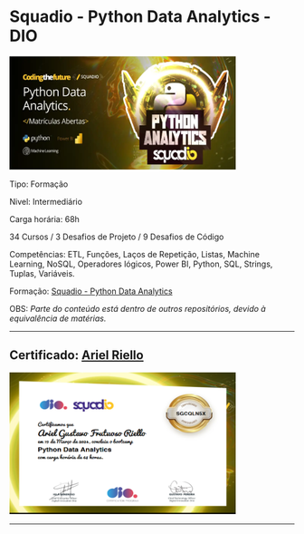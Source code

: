 # **Squadio - Python Data Analytics - DIO**

<img src="00_img/sqd_curso.png" width="400" height="200">

Tipo: Formação

Nivel: Intermediário

Carga horária: 68h

34 Cursos / 3 Desafios de Projeto / 9 Desafios de Código

Competências: ETL, Funções, Laços de Repetição, Listas, Machine Learning, NoSQL, Operadores lógicos, Power BI, Python, SQL, Strings, Tuplas, Variáveis.

Formação: [Squadio - Python Data Analytics](https://web.dio.me/track/bootcamp-squadio)

OBS: *Parte do conteúdo está dentro de outros repositórios, devido à equivalência de matérias.*

---
## Certificado: [Ariel Riello](https://www.dio.me/certificate/SGCQLN5X/share)

<img src="00_img\certificado_sqd.png" width="400" height="250">

---